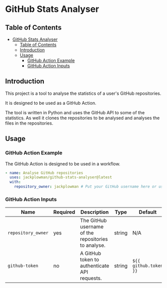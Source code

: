 # GitHub Stats Analyser

## Table of Contents

- [GitHub Stats Analyser](#github-stats-analyser)
  - [Table of Contents](#table-of-contents)
  - [Introduction](#introduction)
  - [Usage](#usage)
    - [GitHub Action Example](#github-action-example)
    - [GitHub Action Inputs](#github-action-inputs)

## Introduction

This project is a tool to analyse the statistics of a user's GitHub repositories.

It is designed to be used as a GitHub Action.

The tool is written in Python and uses the GitHub API to some of the statistics. As well it clones the repositories to be analysed and analyses the files in the repositories.

## Usage

### GitHub Action Example

The GitHub Action is designed to be used in a workflow.

```yaml
- name: Analyse GitHub repositories
  uses: jackplowman/github-stats-analyser@latest
  with:
    repository_owner: jackplowman # Put your GitHub username here or use ${{ github.repository_owner }}
```

### GitHub Action Inputs

| Name               | Required | Description                                         | Type   | Default               |
| ------------------ | -------- | --------------------------------------------------- | ------ | --------------------- |
| `repository_owner` | yes      | The GitHub username of the repositories to analyse. | string | N/A                   |
| `github-token`     | no       | A GitHub token to authenticate API requests.        | string | `${{ github.token }}` |
